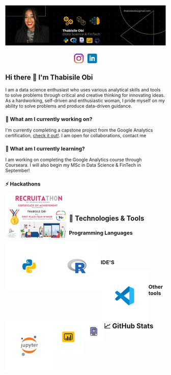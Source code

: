 # [![thabi header](https://raw.githubusercontent.com/Thabiobi/Thabiobi/main/icons/thabi_banner.png)](https://thabiobi.github.io/)

</p>

<p align='center'>
<a href="https://www.instagram.com/ijayobi/"><img height="30" src="https://raw.githubusercontent.com/Thabiobi/Thabiobi/main/icons/instagram.png"></a>&nbsp;&nbsp;
<a href="https://www.linkedin.com/in/thabisile-obi/"><img height="30" src="https://raw.githubusercontent.com/Thabiobi/Thabiobi/main/icons/linkedin.png"></a>
</p>


## Hi there 👋 I'm Thabisile Obi

 I am a data science enthusiast who uses various analytical skills and tools to solve problems through critical and creative thinking for innovating ideas. As a hardworking, self-driven and enthusiastic woman, I pride myself on my ability to solve problems and produce data-driven guidance.

### 🔭 What am I currently working on?

I'm currently completing a capstone project from the Google Analytics certification, [check it out!](). I am open for collaborations, contact me 

### 🌱 What am I currently learning?

I am working on completing the Google Analytics course through Courseara. I will also begin my MSc in Data Science & FinTech in September!

### ⚡ Hackathons 
<img align="left" alt="Recruitathon" width="200px" src="https://raw.githubusercontent.com/Thabiobi/Thabiobi/main/icons/RecruitaTH0n_2021_Certificate_1st_Place_P1.png" /></a>
</p>

<br />
<br />

## 🔧 Technologies & Tools

### Programming Languages
<img align="left" alt="Python" width="150px" src="https://raw.githubusercontent.com/Thabiobi/Thabiobi/main/icons/python.png" />
<img align="left" alt="R" width="150px" src="https://raw.githubusercontent.com/Thabiobi/Thabiobi/main/icons/R.png" />

<br />
<br />

### IDE'S
<img align="left" alt="Visual Studio Code" width="150px" src="https://raw.githubusercontent.com/Thabiobi/Thabiobi/main/icons/VSC.png" />
<img align="left" alt="Jupyter Notebooks" width="150px" src="https://raw.githubusercontent.com/Thabiobi/Thabiobi/main/icons/Jupyter.png" />

<br />

### Other tools
<img align="left" alt="Power bi" width="96px" src="https://raw.githubusercontent.com/Thabiobi/Thabiobi/main/icons/Power%20bi.png" />
<img align="left" alt="SQL" width="64px" src="https://raw.githubusercontent.com/Thabiobi/Thabiobi/main/icons/SQL.png" />

<br /><br/>

## &#x1f4c8; GitHub Stats



<!--
**Thabiobi/Thabiobi** is a ✨ _special_ ✨ repository because its `README.md` (this file) appears on your GitHub profile.

Here are some ideas to get you started:

- 🔭 I’m currently working on ...
- 🌱 I’m currently learning ...
- 👯 I’m looking to collaborate on ...
- 🤔 I’m looking for help with ...
- 💬 Ask me about ...
- 📫 How to reach me: ...
- 😄 Pronouns: ...
- ⚡ Fun fact: ...
-->
